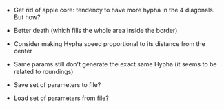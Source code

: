 - Get rid of apple core: tendency to have more hypha in the 4 diagonals. But how?
- Better death (which fills the whole area inside the border)
- Consider making Hypha speed proportional to its distance from the center

- Same params still don't generate the exact same Hypha (it seems to be related to roundings)

- Save set of parameters to file?
- Load set of parameters from file?
